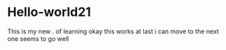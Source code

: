 # Hello-world21
This is my new . of learning
okay this works at last
i can move to the next one
seems to go well
